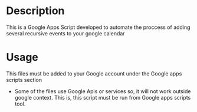# Description

This is a Google Apps Script developed to automate the proccess of adding several recursive events to your google calendar

# Usage

This files must be added to your Google account under the Google apps scripts section

* Some of the files use Google Apis or services so, it will not work outside google context. This is, this script must be run from Google apps scripts tool.